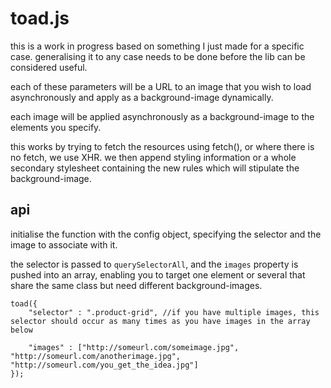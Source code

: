 toad.js
=======

this is a work in progress based on something I just made for a specific case. generalising it to any case needs to be done before the lib can be considered useful.

each of these parameters will be a URL to an image that you wish to load asynchronously and apply as a background-image dynamically.
    
each image will be applied asynchronously as a background-image to the elements you specify.

this works by trying to fetch the resources using fetch(), or where there is no fetch, we use XHR. we then append styling information or a whole secondary stylesheet containing the new rules which will stipulate the background-image.


api
------

initialise the function with the config object, specifying the selector and the image to associate with it.

the selector is passed to `querySelectorAll`, and the `images` property is pushed into an array, enabling you to target one element or several that share the same class but need different background-images.

    toad({
        "selector" : ".product-grid", //if you have multiple images, this selector should occur as many times as you have images in the array below
        
        "images" : ["http://someurl.com/someimage.jpg", "http://someurl.com/anotherimage.jpg", "http://someurl.com/you_get_the_idea.jpg"]
    });
